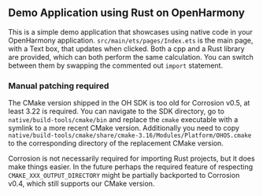## Demo Application using Rust on OpenHarmony

This is a simple demo application that showcases using native code in your OpenHarmony application.
`src/main/ets/pages/Index.ets` is the main page, with a Text box, that updates when clicked.
Both a cpp and a Rust library are provided, which can both perform the same calculation.
You can switch between them by swapping the commented out `import` statement.

### Manual patching required

The CMake version shipped in the OH SDK is too old for Corrosion v0.5, at least 3.22 is required.
You can navigate to the SDK directory, go to `native/build-tools/cmake/bin` and replace
the `cmake` executable with a symlink to a more recent CMake version.
Additionally you need to copy `native/build-tools/cmake/share/cmake-3.16/Modules/Platform/OHOS.cmake` 
to the corresponding directory of the replacement CMake version.

Corrosion is not necessarily required for importing Rust projects, but it does make things
easier. In the future perhaps the required feature of respecting `CMAKE_XXX_OUTPUT_DIRECTORY`
might be partially backported to Corrosion v0.4, which still supports our CMake version.
